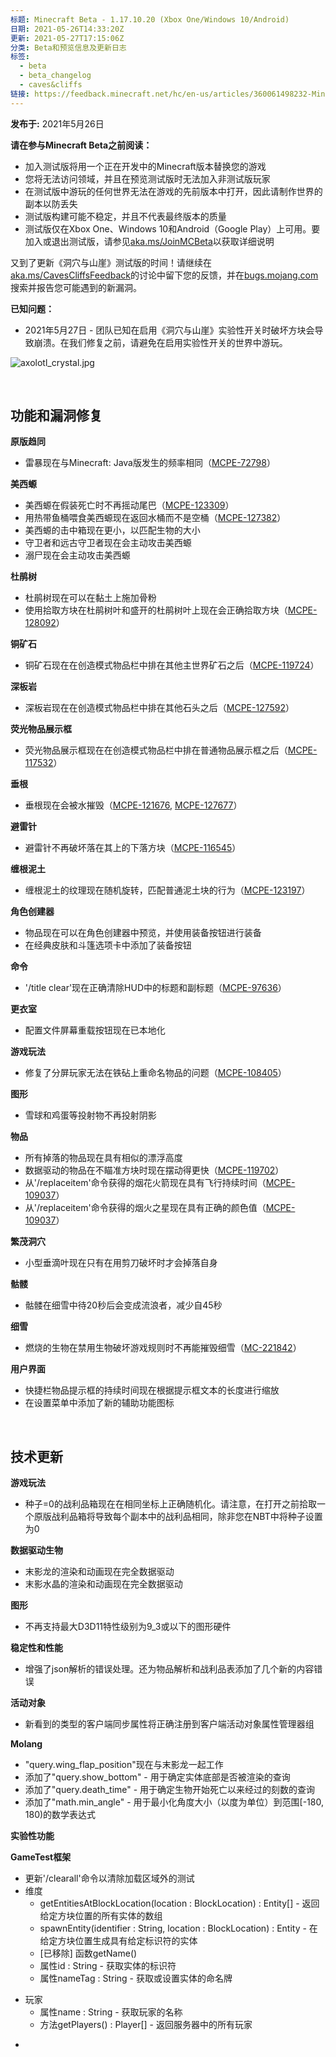 ```yaml
---
标题: Minecraft Beta - 1.17.10.20 (Xbox One/Windows 10/Android)
日期: 2021-05-26T14:33:20Z
更新: 2021-05-27T17:15:06Z
分类: Beta和预览信息及更新日志
标签:
  - beta
  - beta_changelog
  - caves&cliffs
链接: https://feedback.minecraft.net/hc/en-us/articles/360061498232-Minecraft-Beta-1-17-10-20-Xbox-One-Windows-10-Android
---
```


**发布于:** 2021年5月26日

**请在参与Minecraft Beta之前阅读：**

- 加入测试版将用一个正在开发中的Minecraft版本替换您的游戏
- 您将无法访问领域，并且在预览测试版时无法加入非测试版玩家
- 在测试版中游玩的任何世界无法在游戏的先前版本中打开，因此请制作世界的副本以防丢失
- 测试版构建可能不稳定，并且不代表最终版本的质量
- 测试版仅在Xbox One、Windows 10和Android（Google Play）上可用。要加入或退出测试版，请参见[aka.ms/JoinMCBeta](https://aka.ms/JoinMCBeta)以获取详细说明

又到了更新《洞穴与山崖》测试版的时间！请继续在[aka.ms/CavesCliffsFeedback](https://aka.ms/CavesCliffsFeedback)的讨论中留下您的反馈，并在[bugs.mojang.com](https://bugs.mojang.com/)搜索并报告您可能遇到的新漏洞。  
  

**已知问题：**

- 2021年5月27日 - 团队已知在启用《洞穴与山崖》实验性开关时破坏方块会导致崩溃。在我们修复之前，请避免在启用实验性开关的世界中游玩。  
    

![axolotl_crystal.jpg](https://feedback.minecraft.net/hc/article_attachments/360096550071/axolotl_crystal.jpg)

 

## **功能和漏洞修复**

**原版趋同**

- 雷暴现在与Minecraft: Java版发生的频率相同（[MCPE-72798](https://bugs.mojang.com/browse/MCPE-72798)）

**美西螈**

- 美西螈在假装死亡时不再摇动尾巴（[MCPE-123309](https://bugs.mojang.com/browse/MCPE-123309)）
- 用热带鱼桶喂食美西螈现在返回水桶而不是空桶（[MCPE-127382](https://bugs.mojang.com/browse/MCPE-127382)）
- 美西螈的击中箱现在更小，以匹配生物的大小
- 守卫者和远古守卫者现在会主动攻击美西螈
- 溺尸现在会主动攻击美西螈

**杜鹃树**

- 杜鹃树现在可以在黏土上施加骨粉
- 使用拾取方块在杜鹃树叶和盛开的杜鹃树叶上现在会正确拾取方块（[MCPE-128092](https://bugs.mojang.com/browse/MCPE-128092)）

**铜矿石**

- 铜矿石现在在创造模式物品栏中排在其他主世界矿石之后（[MCPE-119724](https://bugs.mojang.com/browse/MCPE-119724)）

**深板岩**

- 深板岩现在在创造模式物品栏中排在其他石头之后（[MCPE-127592](https://bugs.mojang.com/browse/MCPE-127592)）

**荧光物品展示框**

- 荧光物品展示框现在在创造模式物品栏中排在普通物品展示框之后（[MCPE-117532](https://bugs.mojang.com/browse/MCPE-117532)）

**垂根**

- 垂根现在会被水摧毁（[MCPE-121676](https://bugs.mojang.com/browse/MCPE-121676), [MCPE-127677](https://bugs.mojang.com/browse/MCPE-127677)）

**避雷针**

- 避雷针不再破坏落在其上的下落方块（[MCPE-116545](https://bugs.mojang.com/browse/MCPE-116545)）

**缠根泥土**

- 缠根泥土的纹理现在随机旋转，匹配普通泥土块的行为（[MCPE-123197](https://bugs.mojang.com/browse/MCPE-123197)）

**角色创建器**

- 物品现在可以在角色创建器中预览，并使用装备按钮进行装备
- 在经典皮肤和斗篷选项卡中添加了装备按钮

**命令**

- '/title clear'现在正确清除HUD中的标题和副标题（[MCPE-97636](https://bugs.mojang.com/browse/MCPE-97636)）

**更衣室**

- 配置文件屏幕重载按钮现在已本地化

**游戏玩法**

- 修复了分屏玩家无法在铁砧上重命名物品的问题（[MCPE-108405](https://bugs.mojang.com/browse/MCPE-108405)）

**图形**

- 雪球和鸡蛋等投射物不再投射阴影

**物品**

- 所有掉落的物品现在具有相似的漂浮高度
- 数据驱动的物品在不瞄准方块时现在摆动得更快（[MCPE-119702](https://bugs.mojang.com/browse/MCPE-119702)）
- 从'/replaceitem'命令获得的烟花火箭现在具有飞行持续时间（[MCPE-109037](https://bugs.mojang.com/browse/MCPE-109037)）
- 从'/replaceitem'命令获得的烟火之星现在具有正确的颜色值（[MCPE-109037](https://bugs.mojang.com/browse/MCPE-109037)）

**繁茂洞穴**

- 小型垂滴叶现在只有在用剪刀破坏时才会掉落自身

**骷髅**

- 骷髅在细雪中待20秒后会变成流浪者，减少自45秒

**细雪**

- 燃烧的生物在禁用生物破坏游戏规则时不再能摧毁细雪（[MC-221842](https://bugs.mojang.com/browse/MC-221842)）

**用户界面**

- 快捷栏物品提示框的持续时间现在根据提示框文本的长度进行缩放
- 在设置菜单中添加了新的辅助功能图标

 

## **技术更新**

**游戏玩法**

- 种子=0的战利品箱现在在相同坐标上正确随机化。请注意，在打开之前拾取一个原版战利品箱将导致每个副本中的战利品相同，除非您在NBT中将种子设置为0

**数据驱动生物**

- 末影龙的渲染和动画现在完全数据驱动
- 末影水晶的渲染和动画现在完全数据驱动

**图形**

- 不再支持最大D3D11特性级别为9_3或以下的图形硬件

**稳定性和性能**

- 增强了json解析的错误处理。还为物品解析和战利品表添加了几个新的内容错误

**活动对象**

- 新看到的类型的客户端同步属性将正确注册到客户端活动对象属性管理器组

**Molang**

- "query.wing_flap_position"现在与末影龙一起工作
- 添加了"query.show_bottom" - 用于确定实体底部是否被渲染的查询
- 添加了"query.death_time" - 用于确定生物开始死亡以来经过的刻数的查询
- 添加了"math.min_angle" - 用于最小化角度大小（以度为单位）到范围\[-180, 180)的数学表达式

**实验性功能**

**GameTest框架**

- 更新'/clearall'命令以清除加载区域外的测试
- 维度
  - getEntitiesAtBlockLocation(location : BlockLocation) : Entity\[\] - 返回给定方块位置的所有实体的数组
  - spawnEntity(identifier : String, location : BlockLocation) : Entity - 在给定方块位置生成具有给定标识符的实体
  - \[已移除\] 函数getName()
  - 属性id : String - 获取实体的标识符
  - 属性nameTag : String - 获取或设置实体的命名牌

<!-- -->

- 玩家
  - 属性name : String - 获取玩家的名称
  - 方法getPlayers() : Player\[\] - 返回服务器中的所有玩家

<!-- -->

-